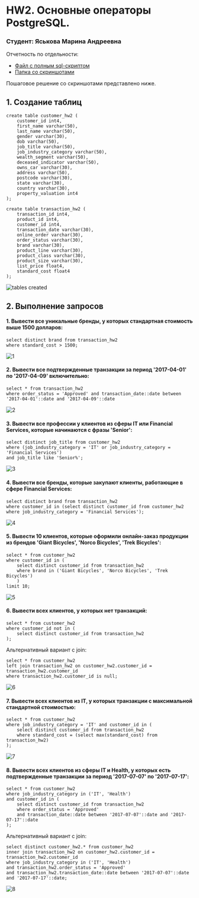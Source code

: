 # HW2. Основные операторы PostgreSQL.
### Студент: Яськова Марина Андреевна
Отчетность по отдельности:
* [Файл с полным sql-скриптом](full_script.sql)
* [Папка со скриншотами](screenshots/)

Пошаговое решение со скриншотами представлено ниже.
## 1. Создание таблиц
```
create table customer_hw2 (
	customer_id int4,
	first_name varchar(50),
	last_name varchar(50),
	gender varchar(30),
	dob varchar(50),
	job_title varchar(50),
	job_industry_category varchar(50),
	wealth_segment varchar(50),
	deceased_indicator varchar(50),
	owns_car varchar(30),
	address varchar(50),
	postcode varchar(30),
	state varchar(30),
	country varchar(30),
	property_valuation int4
);

create table transaction_hw2 (
	transaction_id int4,
	product_id int4,
	customer_id int4,
	transaction_date varchar(30),
	online_order varchar(30),
	order_status varchar(30),
	brand varchar(30),
	product_line varchar(30),
	product_class varchar(30),
	product_size varchar(30),
	list_price float4,
	standard_cost float4
); 
```
![tables created](screenshots/tables_created.png)

## 2. Выполнение запросов
#### 1. Вывести все уникальные бренды, у которых стандартная стоимость выше 1500 долларов:
```
select distinct brand from transaction_hw2
where standard_cost > 1500;
```
![1](screenshots/1.png)

#### 2. Вывести все подтвержденные транзакции за период '2017-04-01' по '2017-04-09' включительно:
```
select * from transaction_hw2
where order_status = 'Approved' and transaction_date::date between '2017-04-01'::date and '2017-04-09'::date
```
![2](screenshots/2.png)

#### 3. Вывести все профессии у клиентов из сферы IT или Financial Services, которые начинаются с фразы 'Senior':
```
select distinct job_title from customer_hw2
where (job_industry_category = 'IT' or job_industry_category = 'Financial Services')
and job_title like 'Senior%';
```
![3](screenshots/3.png)

#### 4. Вывести все бренды, которые закупают клиенты, работающие в сфере Financial Services:
```
select distinct brand from transaction_hw2
where customer_id in (select distinct customer_id from customer_hw2 where job_industry_category = 'Financial Services');
```
![4](screenshots/4.png)

#### 5. Вывести 10 клиентов, которые оформили онлайн-заказ продукции из брендов 'Giant Bicycles', 'Norco Bicycles', 'Trek Bicycles':
```
select * from customer_hw2 
where customer_id in (
	select distinct customer_id from transaction_hw2 
	where brand in ('Giant Bicycles', 'Norco Bicycles', 'Trek Bicycles')
	) 
limit 10;
```
![5](screenshots/5.png)

#### 6. Вывести всех клиентов, у которых нет транзакций:
```
select * from customer_hw2
where customer_id not in (
	select distinct customer_id from transaction_hw2
);
```
Альтернативный вариант с join:
```
select * from customer_hw2
left join transaction_hw2 on customer_hw2.customer_id = transaction_hw2.customer_id
where transaction_hw2.customer_id is null;
```
![6](screenshots/6.png)

#### 7. Вывести всех клиентов из IT, у которых транзакции с максимальной стандартной стоимостью:
```
select * from customer_hw2
where job_industry_category = 'IT' and customer_id in (
	select distinct customer_id from transaction_hw2
	where standard_cost = (select max(standard_cost) from transaction_hw2)
);
```
![7](screenshots/7.png)

#### 8. Вывести всех клиентов из сферы IT и Health, у которых есть подтвержденные транзакции за период '2017-07-07' по '2017-07-17':
```
select * from customer_hw2 
where job_industry_category in ('IT', 'Health')
and customer_id in (
	select distinct customer_id from transaction_hw2
	where order_status = 'Approved'
	and transaction_date::date between '2017-07-07'::date and '2017-07-17'::date
);
```
Альтернативный вариант с join:
```
select distinct customer_hw2.* from customer_hw2 
inner join transaction_hw2 on customer_hw2.customer_id = transaction_hw2.customer_id
where job_industry_category in ('IT', 'Health')
and transaction_hw2.order_status = 'Approved'
and transaction_hw2.transaction_date::date between '2017-07-07'::date and '2017-07-17'::date;
```
![8](screenshots/8.png)
